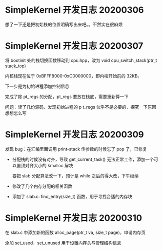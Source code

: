 # SimpleKernel 开发日志 20200306

想了一下还是把初始栈的位置明确写出来吧。。不然实在很麻烦



# SimpleKernel 开发日志 20200307

将 bootinit 处的栈切换函数移动到 cpu.hpp，改为 void cpu_switch_stack(ptr_t stack_top)

内核栈现在位于 0xBFFF8000-0xC0000000，即内核开始前的 32KB。

下一步是为初始进程添加控制信息

完成了除 pt_regs 的分配，pt_regs 要放在栈底，需要重新算一下

问题：读了几份源码，发现初始进程的 p t_regs 似乎不是必要的，探究一下原因想想怎么写





# SimpleKernel 开发日志 20200309

发现 bug：在汇编里面调用 print-stack 传参数的时候忘了 pop 了，已修复

- 分配栈的时候没有对齐，导致 get_current_task() 无法正常工作，添加一个可以置顶对齐大小的 kmalloc 解决

    要把 slab 分配算法改一下，预计是 while 之后的得大改，下午继续

- 修改了几个内存分配的相关函数

- 添加了 slab.c: find_entry(size_t) 函数，用于寻找合适的内存块



# SimpleKernel 开发日志 20200310

在 slab.c 中添加新的函数 alloc_page(ptr_t va, size_t page)，申请内存页

添加 set_used，set_unused 用于设置内存头与管理结构信息